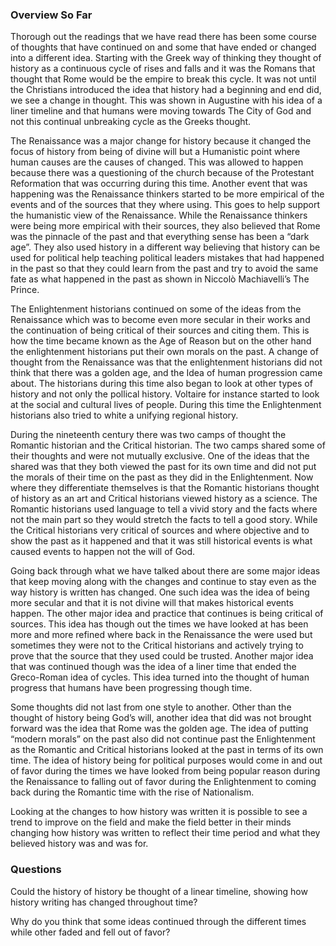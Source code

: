 ### Overview So Far
Thorough out the readings that we have read there has been some course of thoughts that have continued on and some that have ended or changed into a different idea. Starting with the Greek way of thinking they thought of history as a continuous cycle of rises and falls and it was the Romans that thought that Rome would be the empire to break this cycle. It was not until the Christians introduced the idea that history had a beginning and end did, we see a change in thought. This was shown in Augustine with his idea of a liner timeline and that humans were moving towards The City of God and not this continual unbreaking cycle as the Greeks thought.

The Renaissance was a major change for history because it changed the focus of history from being of divine will but a Humanistic point where human causes are the causes of changed. This was allowed to happen because there was a questioning of the church because of the Protestant Reformation that was occurring during this time. Another event that was happening was the Renaissance thinkers started to be more empirical of the events and of the sources that they where using. This goes to help support the humanistic view of the Renaissance. While the Renaissance thinkers were being more empirical with their sources, they also believed that Rome was the pinnacle of the past and that everything sense has been a “dark age”.  They also used history in a different way believing that history can be used for political help teaching political leaders mistakes that had happened in the past so that they could learn from the past and try to avoid the same fate as what happened in the past as shown in Niccolò Machiavelli’s The Prince.

The Enlightenment historians continued on some of the ideas from the Renaissance which was to become even more secular in their works and the continuation of being critical of their sources and citing them. This is how the time became known as the Age of Reason but on the other hand the enlightenment historians put their own morals on the past. A change of thought from the Renaissance was that the enlightenment historians did not think that there was a golden age, and the Idea of human progression came about. The historians during this time also began to look at other types of history and not only the pollical history. Voltaire for instance started to look at the social and cultural lives of people. During this time the Enlightenment historians also tried to white a unifying regional history. 

During the nineteenth century there was two camps of thought the Romantic historian and the Critical historian. The two camps shared some of their thoughts and were not mutually exclusive. One of the ideas that the shared was that they both viewed the past for its own time and did not put the morals of their time on the past as they did in the Enlightenment. Now where they differentiate themselves is that the Romantic historians thought of history as an art and Critical historians viewed history as a science. The Romantic historians used language to tell a vivid story and the facts where not the main part so they would stretch the facts to tell a good story. While the Critical historians very critical of sources and where objective and to show the past as it happened and that it was still historical events is what caused events to happen not the will of God. 

Going back through what we have talked about there are some major ideas that keep moving along with the changes and continue to stay even as the way history is written has changed. One such idea was the idea of being more secular and that it is not divine will that makes historical events happen. The other major idea and practice that continues is being critical of sources. This idea has though out the times we have looked at has been more and more refined where back in the Renaissance the were used but sometimes they were not to the Critical historians and actively trying to prove that the source that they used could be trusted.  Another major idea that was continued though was the idea of a liner time that ended the Greco-Roman idea of cycles. This idea turned into the thought of human progress that humans have been progressing though time. 

Some thoughts did not last from one style to another. Other than the thought of history being God’s will, another idea that did was not brought forward was the idea that Rome was the golden age. The idea of putting “modern morals” on the past also did not continue past the Enlightenment as the Romantic and Critical historians looked at the past in terms of its own time. The idea of history being for political purposes would come in and out of favor during the times we have looked from being popular reason during the Renaissance to falling out of favor during the Enlightenment to coming back during the Romantic time with the rise of Nationalism. 

Looking at the changes to how history was written it is possible to see a trend to improve on the field and make the field better in their minds changing how history was written to reflect their time period and what they believed history was and was for. 

### Questions 
Could the history of history be thought of a linear timeline, showing how history writing has changed throughout time?

Why do you think that some ideas continued through the different times while other faded and fell out of favor?
